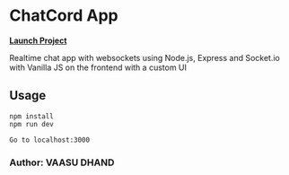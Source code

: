 # ChatCord App
[__Launch Project__](https://chatcord-project-vd.herokuapp.com/)

Realtime chat app with websockets using Node.js, Express and Socket.io with Vanilla JS on the frontend with a custom UI

## Usage
```
npm install
npm run dev

Go to localhost:3000
```
### Author: VAASU DHAND

